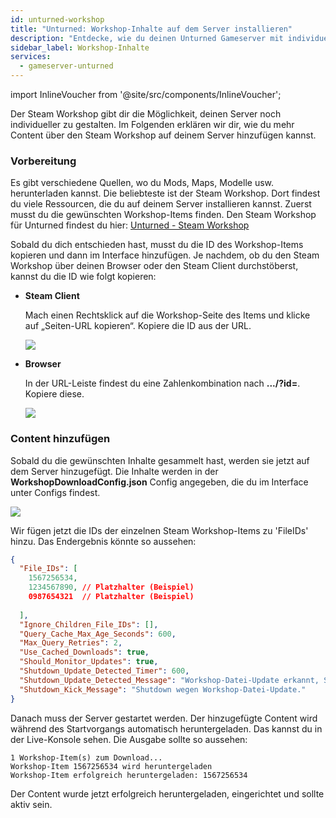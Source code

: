 ```yaml
---
id: unturned-workshop
title: "Unturned: Workshop-Inhalte auf dem Server installieren"
description: "Entdecke, wie du deinen Unturned Gameserver mit individuellem Steam Workshop-Content für ein persönliches Spielerlebnis aufpeppen kannst → Jetzt mehr erfahren"
sidebar_label: Workshop-Inhalte
services:
  - gameserver-unturned
---
```


import InlineVoucher from '@site/src/components/InlineVoucher';

<InlineVoucher />

Der Steam Workshop gibt dir die Möglichkeit, deinen Server noch individueller zu gestalten. Im Folgenden erklären wir dir, wie du mehr Content über den Steam Workshop auf deinem Server hinzufügen kannst.

### Vorbereitung

Es gibt verschiedene Quellen, wo du Mods, Maps, Modelle usw. herunterladen kannst. Die beliebteste ist der Steam Workshop. Dort findest du viele Ressourcen, die du auf deinem Server installieren kannst. Zuerst musst du die gewünschten Workshop-Items finden. Den Steam Workshop für Unturned findest du hier: [Unturned - Steam Workshop](https://steamcommunity.com/app/304930/workshop/)

Sobald du dich entschieden hast, musst du die ID des Workshop-Items kopieren und dann im Interface hinzufügen. Je nachdem, ob du den Steam Workshop über deinen Browser oder den Steam Client durchstöberst, kannst du die ID wie folgt kopieren:

- **Steam Client**

  Mach einen Rechtsklick auf die Workshop-Seite des Items und klicke auf „Seiten-URL kopieren“. Kopiere die ID aus der URL.

  ![](https://screensaver01.zap-hosting.com/index.php/s/QD89esrFTQ8gZfb/preview)

- **Browser**

  In der URL-Leiste findest du eine Zahlenkombination nach **.../?id=**. Kopiere diese.

  ![](https://screensaver01.zap-hosting.com/index.php/s/XzRRT98ess4dyFX/preview)

### Content hinzufügen

Sobald du die gewünschten Inhalte gesammelt hast, werden sie jetzt auf dem Server hinzugefügt. Die Inhalte werden in der **WorkshopDownloadConfig.json** Config angegeben, die du im Interface unter Configs findest.

![](https://screensaver01.zap-hosting.com/index.php/s/T7gsio62gDH7DHb/preview)

Wir fügen jetzt die IDs der einzelnen Steam Workshop-Items zu 'FileIDs' hinzu. Das Endergebnis könnte so aussehen:

```json
{
  "File_IDs": [
  	1567256534,
    1234567890, // Platzhalter (Beispiel)
    0987654321  // Platzhalter (Beispiel)
  
  ],
  "Ignore_Children_File_IDs": [],
  "Query_Cache_Max_Age_Seconds": 600,
  "Max_Query_Retries": 2,
  "Use_Cached_Downloads": true,
  "Should_Monitor_Updates": true,
  "Shutdown_Update_Detected_Timer": 600,
  "Shutdown_Update_Detected_Message": "Workshop-Datei-Update erkannt, Shutdown in: {0}",
  "Shutdown_Kick_Message": "Shutdown wegen Workshop-Datei-Update."
}
```

Danach muss der Server gestartet werden. Der hinzugefügte Content wird während des Startvorgangs automatisch heruntergeladen. Das kannst du in der Live-Konsole sehen. Die Ausgabe sollte so aussehen:

```
1 Workshop-Item(s) zum Download...
Workshop-Item 1567256534 wird heruntergeladen
Workshop-Item erfolgreich heruntergeladen: 1567256534
```

Der Content wurde jetzt erfolgreich heruntergeladen, eingerichtet und sollte aktiv sein.

<InlineVoucher />